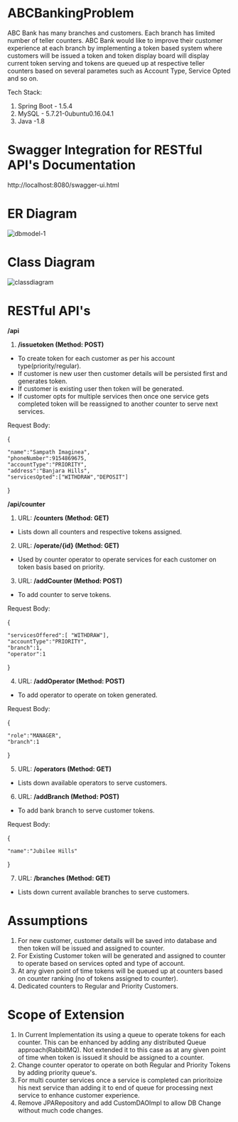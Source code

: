 # ABCBankingProblem
ABC Bank has many branches and customers. Each branch has limited number of teller counters. ABC Bank would like to improve their customer experience at each branch by implementing a token based system where customers will be issued a token and token display board will display current token serving and tokens are queued up at respective teller counters based on several parametes such as Account Type, Service Opted and so on.

Tech Stack:
1. Spring Boot - 1.5.4
2. MySQL - 5.7.21-0ubuntu0.16.04.1
3. Java -1.8

# Swagger Integration for RESTful API's Documentation

http://localhost:8080/swagger-ui.html

# ER Diagram

![dbmodel-1](https://user-images.githubusercontent.com/20350389/36408614-7ffb8852-162c-11e8-9f16-46265dd68fe6.png)

# Class Diagram

![classdiagram](https://user-images.githubusercontent.com/20350389/37763412-fc9d6b8a-2de4-11e8-83aa-1d41e4a70e35.gif)

# RESTful API's

**/api**

1. **/issuetoken (Method: POST)**

- To create token for each customer as per his account type(priority/regular). 
- If customer is new user then customer details will be persisted first and generates token.
- If customer is existing user then token will be generated.
- If customer opts for multiple services then once one service gets completed token will be reassigned to another counter to serve next services.

Request Body:

{ 

	"name":"Sampath Imaginea",
    "phoneNumber":9154869675,
    "accountType":"PRIORITY",
    "address":"Banjara Hills",
    "servicesOpted":["WITHDRAW","DEPOSIT"]
} 

**/api/counter**

1. URL: **/counters (Method: GET)**

- Lists down all counters and respective tokens assigned.

2. URL: **/operate/{id} (Method: GET)**

- Used by counter operator to operate services for each customer on token basis based on priority.

3. URL: **/addCounter (Method: POST)**

- To add counter to serve tokens.

Request Body:

{

	"servicesOffered":[ "WITHDRAW"],
	"accountType":"PRIORITY",
	"branch":1,
	"operator":1
}
  
4. URL: **/addOperator (Method: POST)**

- To add operator to operate on token generated.

Request Body:

{

	"role":"MANAGER",
	"branch":1
}

5. URL: **/operators (Method: GET)**

- Lists down available operators to serve customers.

6. URL: **/addBranch (Method: POST)**

- To add bank branch to serve customer tokens.

Request Body:

{

	"name":"Jubilee Hills"
}

7. URL: **/branches (Method: GET)**

- Lists down current available branches to serve customers.

# Assumptions
1. For new customer, customer details will be saved into database and then token will be issued and assigned to counter.
2. For Existing Customer token will be generated and assigned to counter to operate based on services opted and type of account.
3. At any given point of time tokens will be queued up at counters based on counter ranking (no of tokens assigned to counter).
4. Dedicated counters to Regular and Priority Customers.

# Scope of Extension
1. In Current Implementation its using a queue to operate tokens for each counter. This can be enhanced by adding any distributed Queue approach(RabbitMQ). Not extended it to this case as at any given point of time when token is issued it should be assigned to a counter.
2. Change counter operator to operate on both Regular and Priority Tokens by adding priority queue's.
3. For multi counter services once a service is completed can prioritoize his next service than adding it to end of queue for processing next service to enhance customer experience.
4. Remove JPARepository and add CustomDAOImpl to allow DB Change without much code changes.
